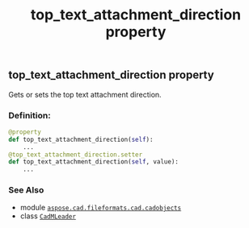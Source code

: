 ﻿---
title: top_text_attachment_direction property
second_title: Aspose.CAD for Python via .NET API References
description: 
type: docs
weight: 810
url: /python-net/aspose.cad.fileformats.cad.cadobjects/cadmleader/top_text_attachment_direction/
is_root: false
---

## top_text_attachment_direction property


Gets or sets the top text attachment direction.
### Definition:
```python
@property
def top_text_attachment_direction(self):
    ...
@top_text_attachment_direction.setter
def top_text_attachment_direction(self, value):
    ...
```

### See Also
* module [`aspose.cad.fileformats.cad.cadobjects`](../../)
* class [`CadMLeader`](/cad/python-net/aspose.cad.fileformats.cad.cadobjects/cadmleader)
